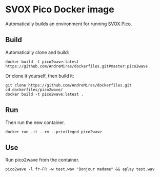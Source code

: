 # SVOX Pico Docker image

Automatically builds an environment for running [SVOX Pico](https://launchpad.net/ubuntu/+source/svox).

## Build
Automatically clone and build:
```
docker build -t pico2wave:latest https://github.com/AndreMiras/dockerfiles.git#master:pico2wave
```
Or clone it yourself, then build it:
```
git clone https://github.com/AndreMiras/dockerfiles.git
cd dockerfiles/pico2wave/
docker build -t pico2wave:latest .
```

## Run
Then run the new container.
```
docker run -it --rm --privileged pico2wave
```

## Use
Run pico2wave from the container.
```
pico2wave -l fr-FR -w test.wav "Bonjour madame" && aplay test.wav 
```
